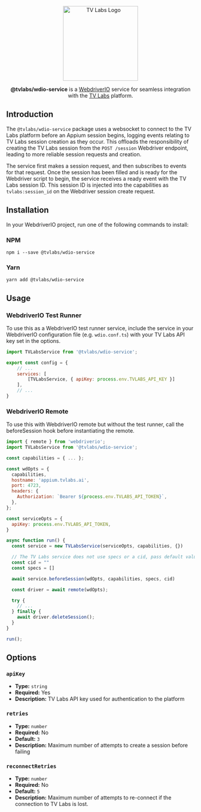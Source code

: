 <p align="center">
  <a href="https://tvlabs.ai">
    <img alt="TV Labs Logo" width="200" src="https://tvlabs.ai/images/tvlabs.svg">
  </a>
</p>

<p align="center">
  <b>@tvlabs/wdio-service</b> is a <a href="https://webdriver.io/">WebdriverIO</a> service for seamless integration with the <a href="https://tvlabs.ai">TV Labs</a> platform.
</p>

## Introduction

The `@tvlabs/wdio-service` package uses a websocket to connect to the TV Labs platform before an Appium session begins, logging events relating to TV Labs session creation as they occur. This offloads the responsibility of creating the TV Labs session from the `POST /session` Webdriver endpoint, leading to more reliable session requests and creation.

The service first makes a session request, and then subscribes to events for that request. Once the session has been filled and is ready for the Webdriver script to begin, the service receives a ready event with the TV Labs session ID. This session ID is injected into the capabilities as `tvlabs:session_id` on the Webdriver session create request.

## Installation

In your WebdriverIO project, run one of the following commands to install:

### NPM

```
npm i --save @tvlabs/wdio-service
```

### Yarn

```
yarn add @tvlabs/wdio-service
```

## Usage

### WebdriverIO Test Runner

To use this as a WebdriverIO test runner service, include the service in your WebdriverIO configuration file (e.g. `wdio.conf.ts`) with your TV Labs API key set in the options.

```javascript
import TVLabsService from '@tvlabs/wdio-service';

export const config = {
    // ...
    services: [
        [TVLabsService, { apiKey: process.env.TVLABS_API_KEY }]
    ],
    // ...
}
```

### WebdriverIO Remote

To use this with WebdriverIO remote but without the test runner, call the beforeSession hook before instantiating the remote.

```javascript
import { remote } from 'webdriverio';
import TVLabsService from '@tvlabs/wdio-service';

const capabilities = { ... };

const wdOpts = {
  capabilities,
  hostname: 'appium.tvlabs.ai',
  port: 4723,
  headers: {
    Authorization: `Bearer ${process.env.TVLABS_API_TOKEN}`,
  },
};

const serviceOpts = {
  apiKey: process.env.TVLABS_API_TOKEN,
}

async function run() {
  const service = new TVLabsService(serviceOpts, capabilities, {})

  // The TV Labs service does not use specs or a cid, pass default values.
  const cid = ""
  const specs = []

  await service.beforeSession(wdOpts, capabilities, specs, cid)

  const driver = await remote(wdOpts);

  try {
    // ...
  } finally {
    await driver.deleteSession();
  }
}

run();
```

## Options

### `apiKey`

- **Type:** `string`
- **Required:** Yes
- **Description:** TV Labs API key used for authentication to the platform

### `retries`

- **Type:** `number`
- **Required:** No
- **Default:** `3`
- **Description:** Maximum number of attempts to create a session before failing

### `reconnectRetries`

- **Type:** `number`
- **Required:** No
- **Default:** `5`
- **Description:** Maximum number of attempts to re-connect if the connection to TV Labs is lost.
